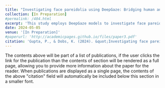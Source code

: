 ```yaml
---
title: "Investigating face pareidolia using DeepGaze: Bridging human and artificial perception [In Preparation]"
collection: [In Preparation]
#permalink: /404.html
excerpt: 'This study employs DeepGaze models to investigate face pareidolia, revealing their superior ability to detect face-like patterns over standard models and highlighting challenges in explaining gaze prediction complexity. Findings underscore the importance of dataset diversity and reveal nuances in modeling individual versus collective gaze patterns in understanding human visual perception.'
date: 2024-05-05
venue: '[In Preparation]'
#paperurl: 'http://academicpages.github.io/files/paper3.pdf'
citation: 'Gupta, P., & Dobs, K. (2024). &quot;Investigating face pareidolia using deepgaze: Bridging human and artificial perception [In Preparation].&quot; <i></i>'
---
```


The contents above will be part of a list of publications, if the user clicks the link for the publication than the contents of section will be rendered as a full page, allowing you to provide more information about the paper for the reader. When publications are displayed as a single page, the contents of the above "citation" field will automatically be included below this section in a smaller font.


